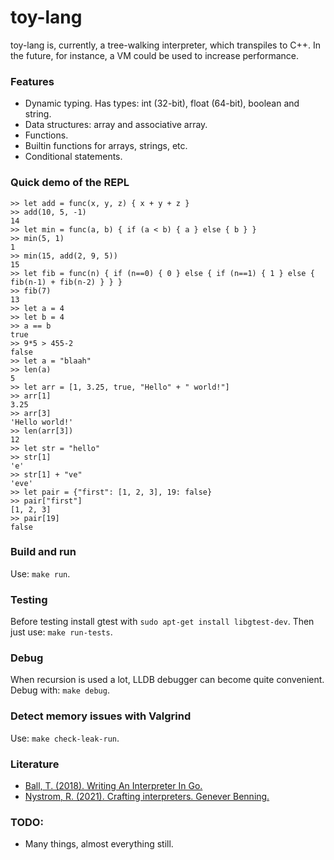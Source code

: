 # toy-lang
toy-lang is, currently, a tree-walking interpreter, which transpiles to C++. In the future, for instance, a VM could be used to increase performance.

### Features
* Dynamic typing. Has types: int (32-bit), float (64-bit), boolean and string.
* Data structures: array and associative array.
* Functions.
* Builtin functions for arrays, strings, etc.
* Conditional statements.

### Quick demo of the REPL

```
>> let add = func(x, y, z) { x + y + z }
>> add(10, 5, -1)
14
>> let min = func(a, b) { if (a < b) { a } else { b } }
>> min(5, 1)
1
>> min(15, add(2, 9, 5))
15
>> let fib = func(n) { if (n==0) { 0 } else { if (n==1) { 1 } else { fib(n-1) + fib(n-2) } } }
>> fib(7)
13
>> let a = 4
>> let b = 4
>> a == b
true
>> 9*5 > 455-2
false
>> let a = "blaah"
>> len(a)
5
>> let arr = [1, 3.25, true, "Hello" + " world!"]
>> arr[1]
3.25
>> arr[3]
'Hello world!'
>> len(arr[3])
12
>> let str = "hello"
>> str[1]
'e'
>> str[1] + "ve"
'eve'
>> let pair = {"first": [1, 2, 3], 19: false}
>> pair["first"]
[1, 2, 3]
>> pair[19]
false
```

### Build and run

Use: ```make run```.

### Testing

Before testing install gtest with ```sudo apt-get install libgtest-dev```. Then just use: ```make run-tests```.

### Debug

When recursion is used a lot, LLDB debugger can become quite convenient. Debug with: ```make debug```.

### Detect memory issues with Valgrind

Use: ```make check-leak-run```.

### Literature

* [Ball, T. (2018). Writing An Interpreter In Go.](https://interpreterbook.com/)
* [Nystrom, R. (2021). Crafting interpreters. Genever Benning.](https://craftinginterpreters.com/)

### TODO:

* Many things, almost everything still.
